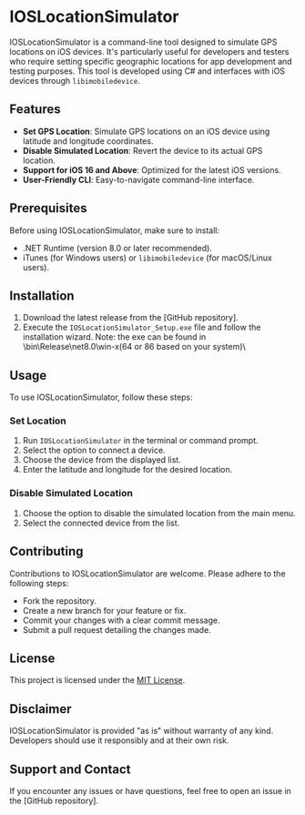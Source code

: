 # IOSLocationSimulator

IOSLocationSimulator is a command-line tool designed to simulate GPS locations on iOS devices. It's particularly useful for developers and testers who require setting specific geographic locations for app development and testing purposes. This tool is developed using C# and interfaces with iOS devices through `libimobiledevice`.

## Features

- **Set GPS Location**: Simulate GPS locations on an iOS device using latitude and longitude coordinates.
- **Disable Simulated Location**: Revert the device to its actual GPS location.
- **Support for iOS 16 and Above**: Optimized for the latest iOS versions.
- **User-Friendly CLI**: Easy-to-navigate command-line interface.

## Prerequisites

Before using IOSLocationSimulator, make sure to install:

- .NET Runtime (version 8.0 or later recommended).
- iTunes (for Windows users) or `libimobiledevice` (for macOS/Linux users).

## Installation

1. Download the latest release from the [GitHub repository].
2. Execute the `IOSLocationSimulator_Setup.exe` file and follow the installation wizard.
   Note: the exe can be found in \bin\Release\net8.0\win-x(64 or 86 based on your system)\

## Usage

To use IOSLocationSimulator, follow these steps:

### Set Location

1. Run `IOSLocationSimulator` in the terminal or command prompt.
2. Select the option to connect a device.
3. Choose the device from the displayed list.
4. Enter the latitude and longitude for the desired location.

### Disable Simulated Location

1. Choose the option to disable the simulated location from the main menu.
2. Select the connected device from the list.

## Contributing

Contributions to IOSLocationSimulator are welcome. Please adhere to the following steps:

- Fork the repository.
- Create a new branch for your feature or fix.
- Commit your changes with a clear commit message.
- Submit a pull request detailing the changes made.

## License

This project is licensed under the [MIT License](LICENSE.md).

## Disclaimer

IOSLocationSimulator is provided "as is" without warranty of any kind. Developers should use it responsibly and at their own risk.

## Support and Contact

If you encounter any issues or have questions, feel free to open an issue in the [GitHub repository].
